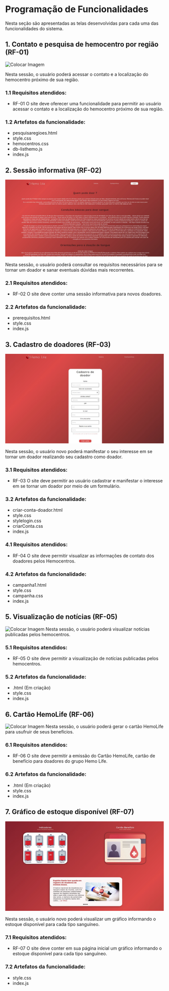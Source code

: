 # Programação de Funcionalidades
Nesta seção são apresentadas as telas desenvolvidas para cada uma das funcionalidades do sistema.

## 1. Contato e pesquisa de hemocentro por região (RF-01)
![Colocar Imagem ]()

Nesta sessão, o usuário poderá acessar o contato e a localização do hemocentro próximo de sua região.
### 1.1 Requisitos atendidos:
* RF-01 	O site deve oferecer uma funcionalidade para permitir ao usuário acessar o contato e a localização do hemocentro próximo de sua região.

### 1.2 Artefatos da funcionalidade:
* pesquisaregioes.html
* style.css
* hemocentros.css
* db-listhemo.js
* index.js 

## 2. Sessão informativa (RF-02)
![Campanhas](https://github.com/ICEI-PUC-Minas-PMV-ADS/pmv-ads-2022-2-e1-proj-web-t2-hemolife/blob/main/docs/img/campanhas.jpg)

Nesta sessão, o usuário poderá consultar os requisitos necessários para se tornar um doador e sanar eventuais dúvidas mais recorrentes.

### 2.1 Requisitos atendidos:
* RF-02 	O site deve conter uma sessão informativa para novos doadores.


### 2.2 Artefatos da funcionalidade:

* prerequisitos.html
* style.css
* index.js 


## 3. Cadastro de doadores (RF-03)

![Cadastro de doadores](https://github.com/ICEI-PUC-Minas-PMV-ADS/pmv-ads-2022-2-e1-proj-web-t2-hemolife/blob/main/docs/img/cadastro-doador.jpg)

Nesta sessão, o usuário novo poderá manifestar o seu interesse em se tornar um doador realizando seu cadastro como doador.

### 3.1 Requisitos atendidos:
* RF-03 	O site deve permitir ao usuário cadastrar e manifestar o interesse em se tornar um doador por meio de um formulário.

### 3.2 Artefatos da funcionalidade:

* criar-conta-doador.html
* style.css
* stylelogin.css
 * criarConta.css
* index.js 

### 4.1 Requisitos atendidos:
* RF-04 	O site deve permitir visualizar as informações de contato dos doadores pelos Hemocentros.

### 4.2 Artefatos da funcionalidade:

* campanha1.html
* style.css
* campanha.css
* index.js 

## 5. Visualização de notícias (RF-05)
![Colocar Imagem ]()
Nesta sessão, o usuário poderá visualizar notícias publicadas pelos hemocentros.

### 5.1 Requisitos atendidos:
* RF-05 	O site deve permitir a visualização de notícias publicadas pelos hemocentros.

### 5.2 Artefatos da funcionalidade:

* .html (Em criação)
* style.css
* index.js 
## 6. Cartão HemoLife (RF-06)
![Colocar Imagem ]()
Nesta sessão, o usuário poderá gerar o cartão HemoLife para usufruir de seus benefícios.

### 6.1 Requisitos atendidos:
* RF-06 	O site deve permitir a emissão do Cartão HemoLife, cartão de benefício para doadores do grupo Hemo Life.

### 6.2 Artefatos da funcionalidade:

* .html (Em criação)
* style.css
* index.js 

## 7. Gráfico de estoque disponível (RF-07)

![Gráfico de estoque](https://github.com/ICEI-PUC-Minas-PMV-ADS/pmv-ads-2022-2-e1-proj-web-t2-hemolife/blob/main/docs/img/noticias.jpg)

Nesta sessão, o usuário novo poderá visualizar um gráfico informando o estoque disponível para cada tipo sanguíneo.

### 7.1 Requisitos atendidos:
* RF-07 	O site deve conter em sua página inicial um gráfico informando o estoque disponível para cada tipo sanguíneo. 	

### 7.2 Artefatos da funcionalidade:

* style.css 
* index.js 
